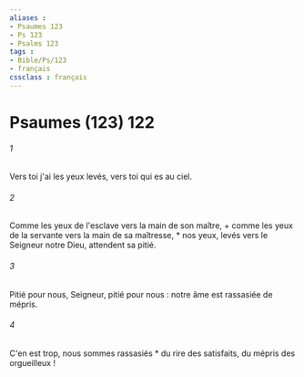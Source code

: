 ```yaml
---
aliases : 
- Psaumes 123
- Ps 123
- Psalms 123
tags : 
- Bible/Ps/123
- français
cssclass : français
---
```


# Psaumes (123) 122

###### 1
Vers toi j'ai les yeux levés, vers toi qui es au ciel.
###### 2
Comme les yeux de l'esclave vers la main de son maître, + comme les yeux de la servante vers la main de sa maîtresse, * nos yeux, levés vers le Seigneur notre Dieu, attendent sa pitié.
###### 3
Pitié pour nous, Seigneur, pitié pour nous : notre âme est rassasiée de mépris.
###### 4
C'en est trop, nous sommes rassasiés * du rire des satisfaits, du mépris des orgueilleux !
